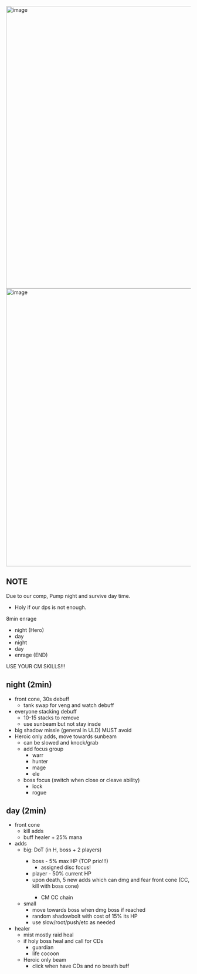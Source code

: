 <img width="1191" height="770" alt="image" src="https://github.com/user-attachments/assets/dd4e2948-921f-40f7-a70a-44d3bc4ac9b3" />

<img width="1292" height="758" alt="image" src="https://github.com/user-attachments/assets/5d15fcaf-dfe1-42c8-9d6a-8610caa092fb" />

## NOTE

Due to our comp, Pump night and survive day time.
- Holy if our dps is not enough.

8min enrage
- night (Hero)
- day
- night 
- day
- enrage (END)

USE YOUR CM SKILLS!!!

## night (2min)

- front cone, 30s debuff
	- tank swap for veng and watch debuff
- everyone stacking debuff
	- 10-15 stacks to remove
	- use sunbeam but not stay insde
- big shadow missle (general in ULD) MUST avoid
- Heroic only adds, move towards sunbeam
	- can be slowed and knock/grab
	- add focus group
		- warr
		- hunter
		- mage
		- ele
	- boss focus (switch when close or cleave ability)
		- lock
		- rogue


## day (2min)

- front cone
	- kill adds
	- buff healer + 25% mana
- adds
	- <tank>big: DoT (in H, boss + 2 players)
		- boss - 5% max HP (TOP prio!!!)
			- assigned disc focus!
		- player - 50% current HP 
		- <tank>upon death, 5 new adds which can dmg and fear front cone (CC, kill with boss cone)
			- CM CC chain
	- small
		- move towards boss when dmg boss if reached
		- random shadowbolt with cost of 15% its HP
		- use slow/root/push/etc as needed
- healer
	- mist mostly raid heal
	- if holy boss heal and call for CDs
		- guardian
		- life cocoon
	- Heroic only beam
		- click when have CDs and no breath buff




